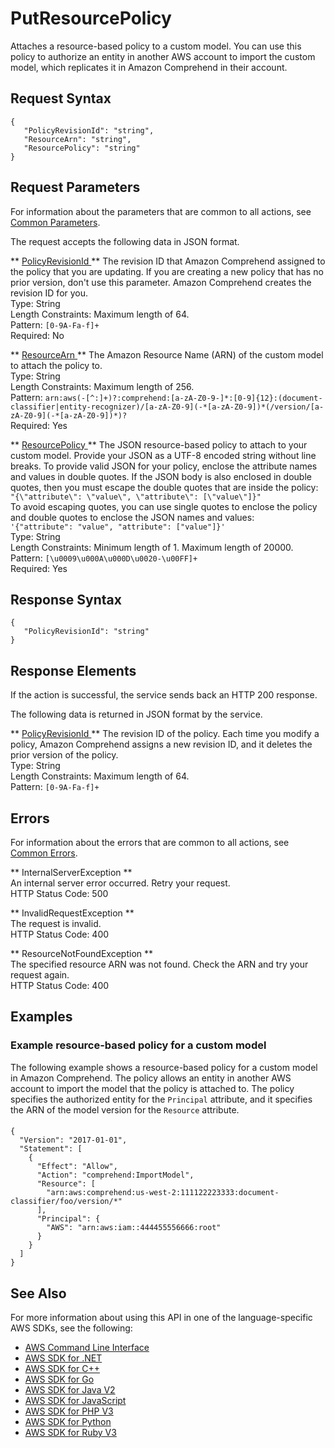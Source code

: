 # PutResourcePolicy<a name="API_PutResourcePolicy"></a>

Attaches a resource\-based policy to a custom model\. You can use this policy to authorize an entity in another AWS account to import the custom model, which replicates it in Amazon Comprehend in their account\.

## Request Syntax<a name="API_PutResourcePolicy_RequestSyntax"></a>

```
{
   "PolicyRevisionId": "string",
   "ResourceArn": "string",
   "ResourcePolicy": "string"
}
```

## Request Parameters<a name="API_PutResourcePolicy_RequestParameters"></a>

For information about the parameters that are common to all actions, see [Common Parameters](CommonParameters.md)\.

The request accepts the following data in JSON format\.

 ** [ PolicyRevisionId ](#API_PutResourcePolicy_RequestSyntax) **   <a name="comprehend-PutResourcePolicy-request-PolicyRevisionId"></a>
The revision ID that Amazon Comprehend assigned to the policy that you are updating\. If you are creating a new policy that has no prior version, don't use this parameter\. Amazon Comprehend creates the revision ID for you\.  
Type: String  
Length Constraints: Maximum length of 64\.  
Pattern: `[0-9A-Fa-f]+`   
Required: No

 ** [ ResourceArn ](#API_PutResourcePolicy_RequestSyntax) **   <a name="comprehend-PutResourcePolicy-request-ResourceArn"></a>
The Amazon Resource Name \(ARN\) of the custom model to attach the policy to\.  
Type: String  
Length Constraints: Maximum length of 256\.  
Pattern: `arn:aws(-[^:]+)?:comprehend:[a-zA-Z0-9-]*:[0-9]{12}:(document-classifier|entity-recognizer)/[a-zA-Z0-9](-*[a-zA-Z0-9])*(/version/[a-zA-Z0-9](-*[a-zA-Z0-9])*)?`   
Required: Yes

 ** [ ResourcePolicy ](#API_PutResourcePolicy_RequestSyntax) **   <a name="comprehend-PutResourcePolicy-request-ResourcePolicy"></a>
The JSON resource\-based policy to attach to your custom model\. Provide your JSON as a UTF\-8 encoded string without line breaks\. To provide valid JSON for your policy, enclose the attribute names and values in double quotes\. If the JSON body is also enclosed in double quotes, then you must escape the double quotes that are inside the policy:  
 `"{\"attribute\": \"value\", \"attribute\": [\"value\"]}"`   
To avoid escaping quotes, you can use single quotes to enclose the policy and double quotes to enclose the JSON names and values:  
 `'{"attribute": "value", "attribute": ["value"]}'`   
Type: String  
Length Constraints: Minimum length of 1\. Maximum length of 20000\.  
Pattern: `[\u0009\u000A\u000D\u0020-\u00FF]+`   
Required: Yes

## Response Syntax<a name="API_PutResourcePolicy_ResponseSyntax"></a>

```
{
   "PolicyRevisionId": "string"
}
```

## Response Elements<a name="API_PutResourcePolicy_ResponseElements"></a>

If the action is successful, the service sends back an HTTP 200 response\.

The following data is returned in JSON format by the service\.

 ** [ PolicyRevisionId ](#API_PutResourcePolicy_ResponseSyntax) **   <a name="comprehend-PutResourcePolicy-response-PolicyRevisionId"></a>
The revision ID of the policy\. Each time you modify a policy, Amazon Comprehend assigns a new revision ID, and it deletes the prior version of the policy\.  
Type: String  
Length Constraints: Maximum length of 64\.  
Pattern: `[0-9A-Fa-f]+` 

## Errors<a name="API_PutResourcePolicy_Errors"></a>

For information about the errors that are common to all actions, see [Common Errors](CommonErrors.md)\.

 ** InternalServerException **   
An internal server error occurred\. Retry your request\.  
HTTP Status Code: 500

 ** InvalidRequestException **   
The request is invalid\.  
HTTP Status Code: 400

 ** ResourceNotFoundException **   
The specified resource ARN was not found\. Check the ARN and try your request again\.  
HTTP Status Code: 400

## Examples<a name="API_PutResourcePolicy_Examples"></a>

### Example resource\-based policy for a custom model<a name="API_PutResourcePolicy_Example_1"></a>

The following example shows a resource\-based policy for a custom model in Amazon Comprehend\. The policy allows an entity in another AWS account to import the model that the policy is attached to\. The policy specifies the authorized entity for the `Principal` attribute, and it specifies the ARN of the model version for the `Resource` attribute\.

#### <a name="w57aac41b5d149c15b3b5"></a>

```
{
  "Version": "2017-01-01",
  "Statement": [
    {
      "Effect": "Allow",
      "Action": "comprehend:ImportModel",
      "Resource": [
        "arn:aws:comprehend:us-west-2:111122223333:document-classifier/foo/version/*"
      ],
      "Principal": {
        "AWS": "arn:aws:iam::444455556666:root"
      }
    }
  ]
}
```

## See Also<a name="API_PutResourcePolicy_SeeAlso"></a>

For more information about using this API in one of the language\-specific AWS SDKs, see the following:
+  [ AWS Command Line Interface](https://docs.aws.amazon.com/goto/aws-cli/comprehend-2017-11-27/PutResourcePolicy) 
+  [ AWS SDK for \.NET](https://docs.aws.amazon.com/goto/DotNetSDKV3/comprehend-2017-11-27/PutResourcePolicy) 
+  [ AWS SDK for C\+\+](https://docs.aws.amazon.com/goto/SdkForCpp/comprehend-2017-11-27/PutResourcePolicy) 
+  [ AWS SDK for Go](https://docs.aws.amazon.com/goto/SdkForGoV1/comprehend-2017-11-27/PutResourcePolicy) 
+  [ AWS SDK for Java V2](https://docs.aws.amazon.com/goto/SdkForJavaV2/comprehend-2017-11-27/PutResourcePolicy) 
+  [ AWS SDK for JavaScript](https://docs.aws.amazon.com/goto/AWSJavaScriptSDK/comprehend-2017-11-27/PutResourcePolicy) 
+  [ AWS SDK for PHP V3](https://docs.aws.amazon.com/goto/SdkForPHPV3/comprehend-2017-11-27/PutResourcePolicy) 
+  [ AWS SDK for Python](https://docs.aws.amazon.com/goto/boto3/comprehend-2017-11-27/PutResourcePolicy) 
+  [ AWS SDK for Ruby V3](https://docs.aws.amazon.com/goto/SdkForRubyV3/comprehend-2017-11-27/PutResourcePolicy) 